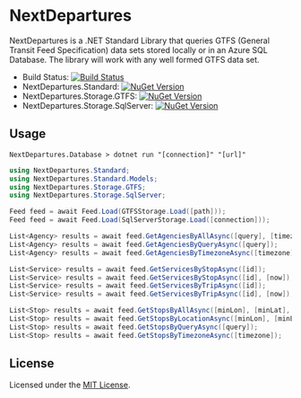 # NextDepartures

NextDepartures is a .NET Standard Library that queries GTFS (General Transit Feed Specification) data sets stored locally or in an Azure SQL Database. The library will work with any well formed GTFS data set.

* Build Status: [![Build Status](https://philvessey.visualstudio.com/NextDepartures/_apis/build/status/philvessey.NextDepartures?branchName=master)](https://philvessey.visualstudio.com/NextDepartures/_build/latest?definitionId=2&branchName=master)
* NextDepartures.Standard: [![NuGet Version](https://img.shields.io/nuget/v/NextDepartures.Standard.svg?style=flat)](https://www.nuget.org/packages/NextDepartures.Standard/)
* NextDepartures.Storage.GTFS: [![NuGet Version](https://img.shields.io/nuget/v/NextDepartures.Storage.GTFS.svg?style=flat)](https://www.nuget.org/packages/NextDepartures.Storage.GTFS/)
* NextDepartures.Storage.SqlServer: [![NuGet Version](https://img.shields.io/nuget/v/NextDepartures.Storage.SqlServer.svg?style=flat)](https://www.nuget.org/packages/NextDepartures.Storage.SqlServer/)

## Usage

```
NextDepartures.Database > dotnet run "[connection]" "[url]"
```

```csharp
using NextDepartures.Standard;
using NextDepartures.Standard.Models;
using NextDepartures.Storage.GTFS;
using NextDepartures.Storage.SqlServer;

Feed feed = await Feed.Load(GTFSStorage.Load([path]));
Feed feed = await Feed.Load(SqlServerStorage.Load([connection]));

List<Agency> results = await feed.GetAgenciesByAllAsync([query], [timezone]);
List<Agency> results = await feed.GetAgenciesByQueryAsync([query]);
List<Agency> results = await feed.GetAgenciesByTimezoneAsync([timezone]);

List<Service> results = await feed.GetServicesByStopAsync([id]);
List<Service> results = await feed.GetServicesByStopAsync([id], [now]);
List<Service> results = await feed.GetServicesByTripAsync([id]);
List<Service> results = await feed.GetServicesByTripAsync([id], [now]);

List<Stop> results = await feed.GetStopsByAllAsync([minLon], [minLat], [maxLon], [maxLat], [query], [timezone]);
List<Stop> results = await feed.GetStopsByLocationAsync([minLon], [minLat], [maxLon], [maxLat]);
List<Stop> results = await feed.GetStopsByQueryAsync([query]);
List<Stop> results = await feed.GetStopsByTimezoneAsync([timezone]);
```

## License

Licensed under the [MIT License](./LICENSE).